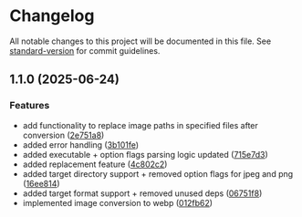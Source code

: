 # Changelog

All notable changes to this project will be documented in this file. See [standard-version](https://github.com/conventional-changelog/standard-version) for commit guidelines.

## 1.1.0 (2025-06-24)


### Features

* add functionality to replace image paths in specified files after conversion ([2e751a8](https://github.com/GreyBlueVentures/mini-image/commit/2e751a8ce1db14229a62af7ed25cfaabceabd41c))
* added error handling ([3b101fe](https://github.com/GreyBlueVentures/mini-image/commit/3b101fe72cd886aaf9e9a3b20e0edd698986222e))
* added executable + option flags parsing logic updated ([715e7d3](https://github.com/GreyBlueVentures/mini-image/commit/715e7d36fba27d55fb4c576ed1f57ef2ad97179f))
* added replacement feature ([4c802c2](https://github.com/GreyBlueVentures/mini-image/commit/4c802c2240eb9465dbf8537db40f18afdefaaece))
* added target directory support + removed option flags for jpeg and png ([16ee814](https://github.com/GreyBlueVentures/mini-image/commit/16ee8140f03dc9dc212fd97d188f5115c35648e3))
* added target format support + removed unused deps ([06751f8](https://github.com/GreyBlueVentures/mini-image/commit/06751f8cc31c67aca76b571f81f54ab1dcf76cb8))
* implemented image conversion to webp ([012fb62](https://github.com/GreyBlueVentures/mini-image/commit/012fb625350f27b6bd312fdce8f885e08556af97))
